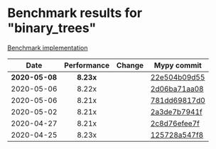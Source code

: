 # Benchmark results for "binary_trees"

[Benchmark implementation](https://github.com/mypyc/mypyc-benchmarks/blob/master/benchmarks/binary_trees.py#L30)

| Date | Performance | Change | Mypy commit |
| --- | :---: | :---: | --- |
| **2020-05-08** | **8.23x** |  | [22e504b09d55](https://github.com/python/mypy/commit/22e504b09d55adc024ecd19604367651b2865db1) |
| 2020-05-06 | 8.22x |  | [2d06ba71aa08](https://github.com/python/mypy/commit/2d06ba71aa087e8d8a6eb4a37bb9a6254f7dbb70) |
| 2020-05-06 | 8.21x |  | [781dd69817d0](https://github.com/python/mypy/commit/781dd69817d00c8eafdff53562b05d6eb2639f90) |
| 2020-05-02 | 8.21x |  | [2a3de7b7941f](https://github.com/python/mypy/commit/2a3de7b7941f24b6bc53fe0cf8a2b7f8f7fd4e15) |
| 2020-04-27 | 8.21x |  | [2c8d76efee7f](https://github.com/python/mypy/commit/2c8d76efee7f6419654f0a913d29d9f4edb49574) |
| 2020-04-25 | 8.23x |  | [125728a547f8](https://github.com/python/mypy/commit/125728a547f80ede4ecedc0ff7f890407d309caf) |